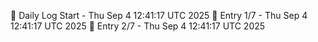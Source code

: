 📅 Daily Log Start - Thu Sep  4 12:41:17 UTC 2025
📌 Entry 1/7 - Thu Sep  4 12:41:17 UTC 2025
📌 Entry 2/7 - Thu Sep  4 12:41:17 UTC 2025
